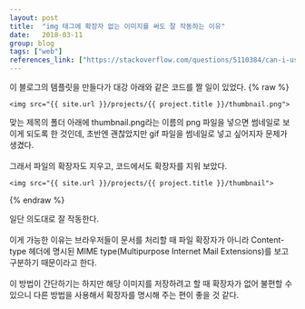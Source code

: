 ```yaml
---
layout: post
title:  "img 태그에 확장자 없는 이미지를 써도 잘 작동하는 이유"
date:   2018-03-11
group: blog
tags: ["web"]
references_link: ["https://stackoverflow.com/questions/5110384/can-i-use-images-without-extension-in-img","https://developer.mozilla.org/en-US/docs/Web/HTTP/Basics_of_HTTP/MIME_types"]
---
```


이 블로그의 템플릿을 만들다가 대강 아래와 같은 코드를 짤 일이 있었다.
{% raw %}
```
<img src="{{ site.url }}/projects/{{ project.title }}/thumbnail.png">
```
맞는 제목의 폴더 아래에 thumbnail.png라는 이름의 png 파일을 넣으면 썸네일로 보이게 되도록 한 것인데, 초반엔 괜찮았지만 gif 파일을 썸네일로 넣고 싶어지자 문제가 생겼다.<br><br>
그래서 파일의 확장자도 지우고, 코드에서도 확장자를 지워 보았다.
```
<img src="{{ site.url }}/projects/{{ project.title }}/thumbnail">
```
{% endraw %}

일단 의도대로 잘 작동한다.<br><br>
이게 가능한 이유는 브라우저들이 문서를 처리할 때 파일 확장자가 아니라 Content-type 헤더에 명시된 MIME type(Multipurpose Internet Mail Extensions)를 보고 구분하기 때문이라고 한다.<br><br>
이 방법이 간단하기는 하지만 해당 이미지를 저장하려고 할 때 확장자가 없어 불편할 수 있으니 다른 방법을 사용해서 확장자를 명시해 주는 편이 좋을 것 같다.
